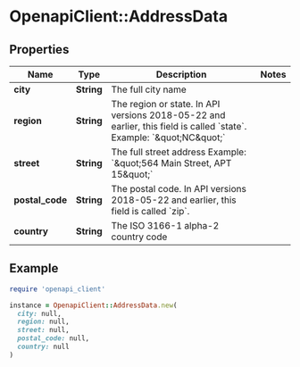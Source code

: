 # OpenapiClient::AddressData

## Properties

| Name | Type | Description | Notes |
| ---- | ---- | ----------- | ----- |
| **city** | **String** | The full city name |  |
| **region** | **String** | The region or state. In API versions 2018-05-22 and earlier, this field is called &#x60;state&#x60;. Example: &#x60;\&quot;NC\&quot;&#x60; |  |
| **street** | **String** | The full street address Example: &#x60;\&quot;564 Main Street, APT 15\&quot;&#x60; |  |
| **postal_code** | **String** | The postal code. In API versions 2018-05-22 and earlier, this field is called &#x60;zip&#x60;. |  |
| **country** | **String** | The ISO 3166-1 alpha-2 country code |  |

## Example

```ruby
require 'openapi_client'

instance = OpenapiClient::AddressData.new(
  city: null,
  region: null,
  street: null,
  postal_code: null,
  country: null
)
```

